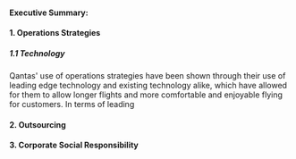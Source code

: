 

#### Executive Summary:



#### 1. Operations Strategies



##### 1.1 Technology

Qantas' use of operations strategies have been shown through their use of leading edge technology and existing technology alike, which have allowed for them to allow longer flights and more comfortable and enjoyable flying for customers. In terms of leading 

#### 2. Outsourcing



#### 3. Corporate Social Responsibility



